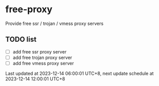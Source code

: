 
# free-proxy
Provide free ssr / trojan / vmess proxy servers


## TODO list
- [ ] add free ssr proxy server
- [ ] add free trojan proxy server
- [ ] add free vmess proxy server

Last updated at 2023-12-14 06:00:01 UTC+8, next update schedule at 2023-12-14 12:00:01 UTC+8

